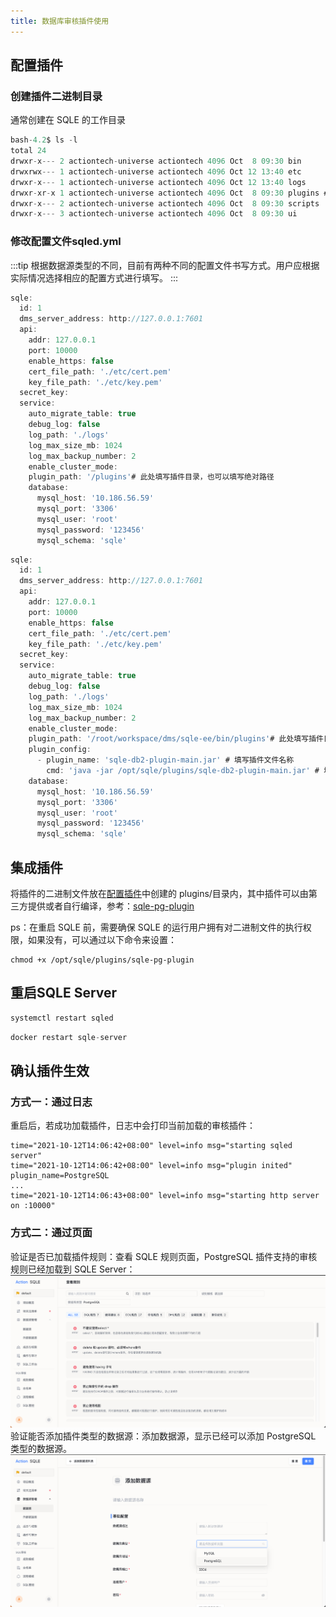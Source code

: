 ```yaml
---
title: 数据库审核插件使用
---
```


## 配置插件
### 创建插件二进制目录

通常创建在 SQLE 的工作目录

```jsx title="插件目录"
bash-4.2$ ls -l
total 24
drwxr-x--- 2 actiontech-universe actiontech 4096 Oct  8 09:30 bin
drwxrwx--- 1 actiontech-universe actiontech 4096 Oct 12 13:40 etc
drwxr-x--- 1 actiontech-universe actiontech 4096 Oct 12 13:40 logs
drwxr-xr-x 1 actiontech-universe actiontech 4096 Oct  8 09:30 plugins # 创建插件目录
drwxr-x--- 2 actiontech-universe actiontech 4096 Oct  8 09:30 scripts
drwxr-x--- 3 actiontech-universe actiontech 4096 Oct  8 09:30 ui
```
### 修改配置文件sqled.yml
:::tip
根据数据源类型的不同，目前有两种不同的配置文件书写方式。用户应根据实际情况选择相应的配置方式进行填写。
:::
```jsx title="sqled.yml # 针对PostgreSQL、SQL server、TiDB、OceanBase For MySQL类型的数据源"
sqle:
  id: 1
  dms_server_address: http://127.0.0.1:7601
  api:
    addr: 127.0.0.1
    port: 10000
    enable_https: false
    cert_file_path: './etc/cert.pem'
    key_file_path: './etc/key.pem'  
  secret_key:     
  service:
    auto_migrate_table: true   
    debug_log: false
    log_path: './logs'
    log_max_size_mb: 1024
    log_max_backup_number: 2    
    enable_cluster_mode:
    plugin_path: '/plugins'# 此处填写插件目录，也可以填写绝对路径    
    database:
      mysql_host: '10.186.56.59'
      mysql_port: '3306'
      mysql_user: 'root'
      mysql_password: '123456'
      mysql_schema: 'sqle'
```
```jsx title="sqled.yml # 针对Oracle和DB2类型的数据源，须先在SQLE环境中安装JDK，yum install java-1.8.0-openjdk* -y"
sqle:
  id: 1
  dms_server_address: http://127.0.0.1:7601
  api:
    addr: 127.0.0.1
    port: 10000
    enable_https: false
    cert_file_path: './etc/cert.pem'
    key_file_path: './etc/key.pem'  
  secret_key:     
  service:
    auto_migrate_table: true   
    debug_log: false
    log_path: './logs'
    log_max_size_mb: 1024
    log_max_backup_number: 2    
    enable_cluster_mode:
    plugin_path: '/root/workspace/dms/sqle-ee/bin/plugins'# 此处填写插件目录，也可以填写绝对路径
    plugin_config:    
      - plugin_name: 'sqle-db2-plugin-main.jar' # 填写插件文件名称
        cmd: 'java -jar /opt/sqle/plugins/sqle-db2-plugin-main.jar' # 填写插件启动指令及插件绝对路径      
    database:
      mysql_host: '10.186.56.59'
      mysql_port: '3306'
      mysql_user: 'root'
      mysql_password: '123456'
      mysql_schema: 'sqle'
```

## 集成插件
将插件的二进制文件放在[配置插件](#配置插件)中创建的 plugins/目录内，其中插件可以由第三方提供或者自行编译，参考：[sqle-pg-plugin](https://github.com/actiontech/sqle-pg-plugin)

ps：在重启 SQLE 前，需要确保 SQLE 的运行用户拥有对二进制文件的执行权限，如果没有，可以通过以下命令来设置：
```
chmod +x /opt/sqle/plugins/sqle-pg-plugin
```

## 重启SQLE Server
```jsx title="rpm方式安装"
systemctl restart sqled
```
```jsx title="docker方式安装"
docker restart sqle-server
```

## 确认插件生效

### 方式一：通过日志
重启后，若成功加载插件，日志中会打印当前加载的审核插件：
```
time="2021-10-12T14:06:42+08:00" level=info msg="starting sqled server"
time="2021-10-12T14:06:42+08:00" level=info msg="plugin inited" plugin_name=PostgreSQL
...
time="2021-10-12T14:06:43+08:00" level=info msg="starting http server on :10000"
```

### 方式二：通过页面
验证是否已加载插件规则：查看 SQLE 规则页面，PostgreSQL 插件支持的审核规则已经加载到 SQLE Server：
![pluginrules](img/pluginrules.png)
验证能否添加插件类型的数据源：添加数据源，显示已经可以添加 PostgreSQL 类型的数据源。
![plugintype](img/plugintype.png)



